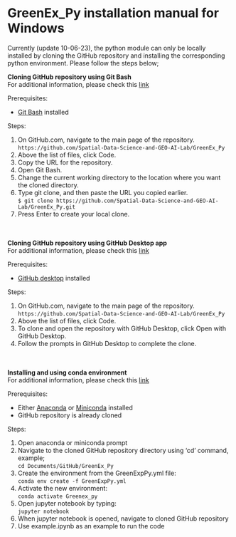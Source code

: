 # GreenEx_Py installation manual for Windows

Currently (update 10-06-23), the python module can only be locally installed by cloning the GitHub repository and installing the corresponding python environment. Please follow the steps below;

**Cloning GitHub repository using Git Bash** 
<br>For additional information, please check this [link](https://docs.github.com/en/repositories/creating-and-managing-repositories/cloning-a-repository?tool=webui)

Prerequisites:
- [Git Bash](https://git-scm.com/) installed

Steps:
1.	On GitHub.com, navigate to the main page of the repository.
<br>```https://github.com/Spatial-Data-Science-and-GEO-AI-Lab/GreenEx_Py```
2.	Above the list of files, click Code.
3.	Copy the URL for the repository.
4.	Open Git Bash.
5.	Change the current working directory to the location where you want the cloned directory.
6.	Type git clone, and then paste the URL you copied earlier.
<br>```$ git clone https://github.com/Spatial-Data-Science-and-GEO-AI-Lab/GreenEx_Py.git```
7.	Press Enter to create your local clone.

<br><br>**Cloning GitHub repository using GitHub Desktop app** 
<br>For additional information, please check this [link](https://docs.github.com/en/repositories/creating-and-managing-repositories/cloning-a-repository?tool=desktop)

Prerequisites:
 - [GitHub desktop](https://desktop.github.com/) installed

Steps:
1.	On GitHub.com, navigate to the main page of the repository.
<br>```https://github.com/Spatial-Data-Science-and-GEO-AI-Lab/GreenEx_Py```
2.	Above the list of files, click Code.
3.  To clone and open the repository with GitHub Desktop, click  Open with GitHub Desktop.
4.  Follow the prompts in GitHub Desktop to complete the clone.

<br><br>**Installing and using conda environment** 
<br>For additional information, please check this [link](https://conda.io/projects/conda/en/latest/user-guide/tasks/manage-environments.html#creating-an-environment-from-an-environment-yml-file)

Prerequisites:
- Either [Anaconda](https://www.anaconda.com/download) or [Miniconda](https://docs.conda.io/en/latest/miniconda.html) installed
- GitHub repository is already cloned

Steps:
1.	Open anaconda or miniconda prompt
2.	Navigate to the cloned GitHub repository directory using ‘cd’ command, example;
<br>```cd Documents/GitHub/GreenEx_Py```
3.	Create the environment from the GreenExpPy.yml file:
<br>```conda env create -f GreenExpPy.yml```
4.	Activate the new environment: 
<br>```conda activate Greenex_py```
5.	Open jupyter notebook by typing:
<br>```jupyter notebook```
6.	When jupyter notebook is opened, navigate to cloned GitHub repository 
7.	Use example.ipynb as an example to run the code
